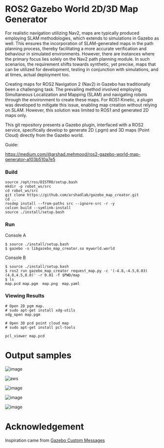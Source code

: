 # ROS2 Gazebo World 2D/3D Map Generator
For realistic navigation utilizing Nav2, maps are typically produced employing SLAM methodologies, which extends to simulations in Gazebo as well. This ensures the incorporation of SLAM-generated maps in the path planning process, thereby facilitating a more accurate verification and behaviour in simulated environments. However, there are instances where the primary focus lies solely on the Nav2 path planning module. In such scenarios, the requirement shifts towards synthetic, yet precise, maps that can be utilized for development, testing in conjunction with simulations, and at times, actual deployment too.

Creating maps for ROS2 Navigation 2 (Nav2) in Gazebo has traditionally been a challenging task. The prevailing method involved employing Simultaneous Localization and Mapping (SLAM) and navigating robots through the environment to create these maps. For ROS1 Kinetic, a plugin was developed to mitigate this issue, enabling map creation without relying on SLAM. However, this solution was limited to ROS1 and generated 2D maps only.

This git repository presents a Gazebo plugin, interfaced with a ROS2 service, specifically develop to generate 2D (.pgm) and 3D maps (Point Cloud) directly from the Gazebo world.

Guide:

https://medium.com/@arshad.mehmood/ros2-gazebo-world-map-generator-a103b510a7e5

### Build
```
source /opt/ros/DISTRO/setup.bash
mkdir -p robot_ws/src
cd robot_ws/src
git clone https://github.com/arshadlab/gazebo_map_creator.git
cd ..
rosdep install --from-paths src --ignore-src -r -y
colcon build --symlink-install
source ./install/setup.bash
```
### Run

Console A
```
$ source ./install/setup.bash
$ gazebo -s libgazebo_map_creator.so myworld.world
```
Console B
```
$ source ./install/setup.bash
$ ros2 run gazebo_map_creator request_map.py -c '(-4.8,-4.5,0.03)(4.8,4.5,8.0)' -r 0.01 -f $PWD/map
$ ls
map.pcd map.pgm  map.png  map.yaml
```
### Viewing Results
```
# Open 2D pgm map.
# sudo apt-get install xdg-utils
xdg_open map.pgm

# Open 3D pcd point cloud map
# sudo apt-get install pcl-tools

pcl_viewer map.pcd
```

# Output samples
![image](https://github.com/arshadlab/gazebo_map_creator/assets/85929438/55abee71-e9ac-4a64-a159-e7b8dd059cd5)

![aws](https://github.com/arshadlab/gazebo_map_creator/assets/85929438/f68d92ec-ff45-4faa-979c-e96d3c585e20)

![image](https://github.com/arshadlab/gazebo_map_creator/assets/85929438/8901e692-9904-48a5-9cb2-174ba6c9c032)

![image](https://github.com/arshadlab/gazebo_map_creator/assets/85929438/1b3e9466-50f0-4b56-8d10-3a18ef8f0b5d)

![image](https://github.com/arshadlab/gazebo_map_creator/assets/85929438/eb1a6384-3332-43fe-a506-f98c9b0eca2a)


# Acknowledgement
Inspiration came from [Gazebo Custom Messages](https://gazebosim.org/wiki/Tutorials/1.9/custom_messages)
